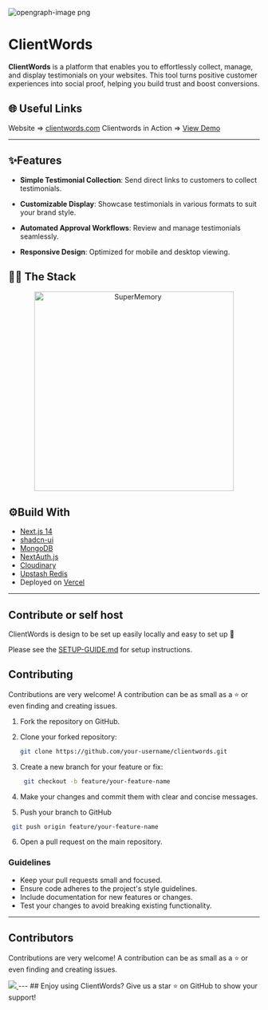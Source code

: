 ![opengraph-image png](https://github.com/user-attachments/assets/3877e161-8464-4989-8f30-039213bcf688)

# ClientWords

**ClientWords** is a platform that enables you to effortlessly collect, manage, and display testimonials on your websites. This tool turns positive customer experiences into social proof, helping you build trust and boost conversions.

## 🌐 Useful Links

Website => [clientwords.com](https://clientwords.com)
Clientwords in Action => [View Demo](https://codepen.io/Nirmal-the-flexboxer/pen/yLmpZaY)

---

## ✨Features

- **Simple Testimonial Collection**: Send direct links to customers to collect testimonials.
- **Customizable Display**: Showcase testimonials in various formats to suit your brand style.

- **Automated Approval Workflows**: Review and manage testimonials seamlessly.

- **Responsive Design**: Optimized for mobile and desktop viewing.

## 👨‍💻 The Stack

<div align='center'>
<img src = 'https://tech-orbit.wontory.dev/api?title=ClientWords&tech=Next.js,TypeScript,Vercel,shadcn/ui,MongoDB,Tailwind%20CSS&size=900&duration=20' alt="SuperMemory" width="400">
</div>

## ⚙️Build With

- [Next.js 14](https://nextjs.org)
- [shadcn-ui](https://ui.shadcn.com)
- [MongoDB](https://mongodb.com)
- [NextAuth.js](https://next-auth.js.org)
- [Cloudinary](https://cloudinary.com)
- [Upstash Redis](https://upstash.com)
- Deployed on [Vercel](https://vercel.com)

---

## Contribute or self host

ClientWords is design to be set up easily locally and easy to set up 💫

Please see the [SETUP-GUIDE.md](SETUP-GUIDE.md) for setup instructions.

## Contributing

Contributions are very welcome! A contribution can be as small as a ⭐ or even finding and creating issues.

1. Fork the repository on GitHub.
2. Clone your forked repository:

   ```bash
   git clone https://github.com/your-username/clientwords.git
   ```

3. Create a new branch for your feature or fix:

   ```bash
    git checkout -b feature/your-feature-name
   ```

4. Make your changes and commit them with clear and concise messages.
5. Push your branch to GitHub

```bash
 git push origin feature/your-feature-name
```

6. Open a pull request on the main repository.

### Guidelines

- Keep your pull requests small and focused.
- Ensure code adheres to the project's style guidelines.
- Include documentation for new features or changes.
- Test your changes to avoid breaking existing functionality.

---

## Contributors

Contributions are very welcome! A contribution can be as small as a ⭐ or even finding and creating issues.

<a href="https://github.com/n3rm4121/clientwords/graphs/contributors">
  <img src="https://contrib.rocks/image?repo=n3rm4121/clientwords" />
</a>
---
## Enjoy using ClientWords? Give us a star ⭐ on GitHub to show your support!
